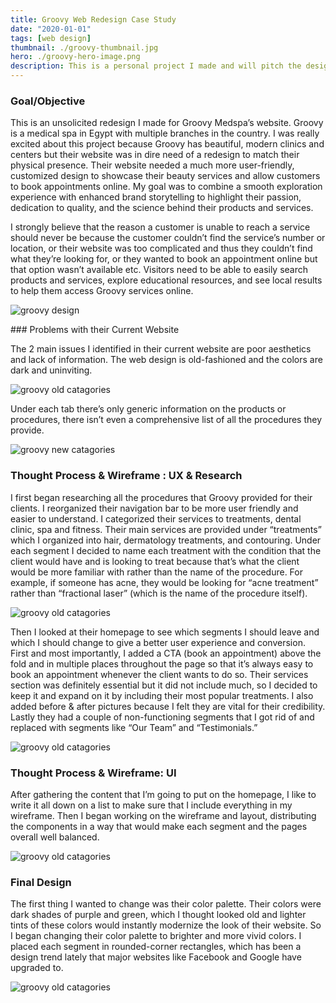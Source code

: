 ```yaml
---
title: Groovy Web Redesign Case Study
date: "2020-01-01"
tags: [web design]
thumbnail: ./groovy-thumbnail.jpg
hero: ./groovy-hero-image.png
description: This is a personal project I made and will pitch the design to Groovy Medspa. Groovy is a medical spa in Egypt with multiple branches in the country. They have beautiful, modern clinics and centers but their website was in dire need of a redesign to match their physical presence. Their website needed a much more user-friendly, customized design to showcase their beauty services and allow customers to book appointments online. My goal was to combine a smooth exploration experience with enhanced brand storytelling to highlight their passion, dedication to quality, and the science behind their products and services.
---
```


### Goal/Objective

This is an unsolicited redesign I made for Groovy Medspa’s website. Groovy is a medical spa in Egypt with multiple branches in the country. I was really excited about this project because Groovy has beautiful, modern clinics and centers but their website was in dire need of a redesign to match their physical presence. Their website needed a much more user-friendly, customized design to showcase their beauty services and allow customers to book appointments online. My goal was to combine a smooth exploration experience with enhanced brand storytelling to highlight their passion, dedication to quality, and the science behind their products and services.

I strongly believe that the reason a customer is unable to reach a service should never be because the customer couldn’t find the service’s number or location, or their website was too complicated and thus they couldn’t find what they’re looking for, or they wanted to book an appointment online but that option wasn’t available etc. Visitors need to be able to easily search products and services, explore educational resources, and see local results to help them access Groovy services online.

<div class="kg-card kg-image-card kg-width-full">

![groovy design](./groovy-current1.jpg)

</div>
### Problems with their Current Website

The 2 main issues I identified in their current website are poor aesthetics and lack of information. The web design is old-fashioned and the colors are dark and uninviting.

<div class="kg-card kg-image-card kg-width-full">

![groovy old catagories](./groovy-old-cata.png)

</div>
Under each tab there’s only generic information on the products or procedures, there isn’t even a comprehensive list of all the procedures they provide.

<div class="kg-card kg-image-card kg-width-full">

![groovy new catagories](./groovy-new-cata.png)

</div>

### Thought Process & Wireframe : UX & Research

I first began researching all the procedures that Groovy provided for their clients. I reorganized their navigation bar to be more user friendly and easier to understand. I categorized their services to treatments, dental clinic, spa and fitness. Their main services are provided under “treatments” which I organized into hair, dermatology treatments, and contouring. Under each segment I decided to name each treatment with the condition that the client would have and is looking to treat because that’s what the client would be more familiar with rather than the name of the procedure. For example, if someone has acne, they would be looking for “acne treatment” rather than “fractional laser” (which is the name of the procedure itself).

<div class="kg-card kg-image-card kg-width-full">

![groovy old catagories](./groovy-wireframe1.jpg)

</div>

Then I looked at their homepage to see which segments I should leave and which I should change to give a better user experience and conversion. First and most importantly, I added a CTA (book an appointment) above the fold and in multiple places throughout the page so that it’s always easy to book an appointment whenever the client wants to do so. Their services section was definitely essential but it did not include much, so I decided to keep it and expand on it by including their most popular treatments. I also added before & after pictures because I felt they are vital for their credibility. Lastly they had a couple of non-functioning segments that I got rid of and replaced with segments like “Our Team” and “Testimonials.”

<div class="kg-card kg-image-card kg-width-full">

![groovy old catagories](./groovy-design1.jpg)

</div>

### Thought Process & Wireframe: UI

After gathering the content that I’m going to put on the homepage, I like to write it all down on a list to make sure that I include everything in my wireframe. Then I began working on the wireframe and layout, distributing the components in a way that would make each segment and the pages overall well balanced.

<div class="kg-card kg-image-card kg-width-full">

![groovy old catagories](./groovy-before-after1.jpg)

</div>

### Final Design

The first thing I wanted to change was their color palette. Their colors were dark shades of purple and green, which I thought looked old and lighter tints of these colors would instantly modernize the look of their website. So I began changing their color palette to brighter and more vivid colors. I placed each segment in rounded-corner rectangles, which has been a design trend lately that major websites like Facebook and Google have upgraded to.

<div class="kg-card kg-image-card kg-width-full">

![groovy old catagories](./groovy-colors1.jpg)

</div>
